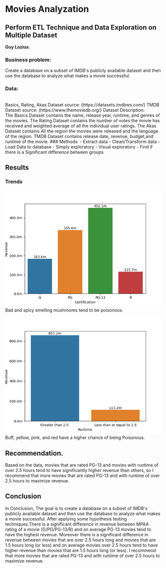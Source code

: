# Movies Analyzation

## Perform  ETL Technique  and Data Exploration on Multiple Dataset
**Guy Lozius**:


### Business problem:
Create a database on a subset of  IMDB's publicly available dataset and then use the database to analyze what makes a movie successful.   <br/> 
### Data:
<br/>
Basics, Rating, Akas Dataset source: (https://datasets.imdbws.com/)
TMDB Dataset source: (https://www.themoviedb.org/)
Dataset Description:<br/>
The Basics Dataset contains the name, release year, runtime, and  genres of the movies. 
The Rating Dataset contains the number of votes the movie has received and weighted average of all the individual user ratings. 
The Akas Dataset contains All the region the movies were released and the language of the region. 
TMDB Dataset contains release date, revenue, budget,and runtime of the movie.
### Methods:
- Extract data
- Clean/Transform data 
- Load Data to database
- Simply exploratory  
- Visual exploratory 
- Find if there is a Significant difference between groups

## Results
### Trends 
![class_odor](img/certification_graph1.png)
Bad and spicy smelling mushrooms tend to be poisonous.

![color](img/Revenue1.png)
Buff, yellow, pink, and red have a higher chance of being Poisonous.<br/>

## Recommendation.
Based on the data, movies that are rated PG-13 and movies with runtime of over 2.5 hours tend to have significantly higher revenue than others, so I recommend that more movies that are rated PG-13 and with runtime of over 2.5 hours to maximize revenue.
## Conclusion
In Conclusion, The goal is to create a database on a subset of  IMDB's publicly available dataset and then use the database to analyze what makes a movie successful. After applying some hypothesis testing techniques.There is a significant difference in revenue  between MPAA rating of a movie (G/PG/PG-13/R) and on average PG-13 movies tend to have the highest revenue. Moreover there is a significant difference in revenue between movies that are over 2.5 hours long and movies that are 1.5 hours long (or less) and on average movies over 2.5 hours tend to have higher revenue than movies that are 1.5 hours long (or less). I recommend that more movies that are rated PG-13 and with runtime of over 2.5 hours to maximize revenue.
